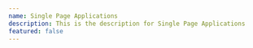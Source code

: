 ```yaml
---
name: Single Page Applications
description: This is the description for Single Page Applications
featured: false
---
```

